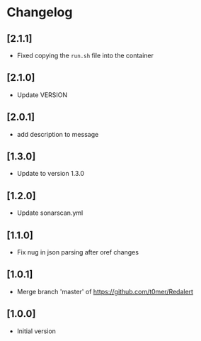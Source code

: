 # Changelog

## [2.1.1]
- Fixed copying the `run.sh` file into the container

## [2.1.0]
- Update VERSION

## [2.0.1]
- add description to message

## [1.3.0]
- Update to version 1.3.0

## [1.2.0]
- Update sonarscan.yml

## [1.1.0]
- Fix nug in json parsing after oref changes

## [1.0.1]
- Merge branch 'master' of https://github.com/t0mer/Redalert

## [1.0.0]
- Initial version